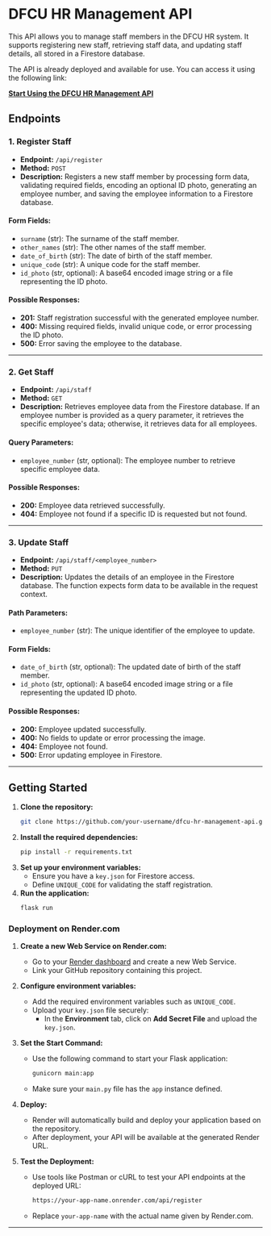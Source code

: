 # DFCU HR Management API

This API allows you to manage staff members in the DFCU HR system. It supports registering new staff, retrieving staff data, and updating staff details, all stored in a Firestore database.

The API is already deployed and available for use. You can access it using the following link:

**[Start Using the DFCU HR Management API](https://hr-mgt-system.onrender.com/)**

## Endpoints

### 1. Register Staff

- **Endpoint:** `/api/register`
- **Method:** `POST`
- **Description:** Registers a new staff member by processing form data, validating required fields, encoding an optional ID photo, generating an employee number, and saving the employee information to a Firestore database.

#### Form Fields:
- `surname` (str): The surname of the staff member.
- `other_names` (str): The other names of the staff member.
- `date_of_birth` (str): The date of birth of the staff member.
- `unique_code` (str): A unique code for the staff member.
- `id_photo` (str, optional): A base64 encoded image string or a file representing the ID photo.

#### Possible Responses:
- **201:** Staff registration successful with the generated employee number.
- **400:** Missing required fields, invalid unique code, or error processing the ID photo.
- **500:** Error saving the employee to the database.

---

### 2. Get Staff

- **Endpoint:** `/api/staff`
- **Method:** `GET`
- **Description:** Retrieves employee data from the Firestore database. If an employee number is provided as a query parameter, it retrieves the specific employee's data; otherwise, it retrieves data for all employees.

#### Query Parameters:
- `employee_number` (str, optional): The employee number to retrieve specific employee data.

#### Possible Responses:
- **200:** Employee data retrieved successfully.
- **404:** Employee not found if a specific ID is requested but not found.

---

### 3. Update Staff

- **Endpoint:** `/api/staff/<employee_number>`
- **Method:** `PUT`
- **Description:** Updates the details of an employee in the Firestore database. The function expects form data to be available in the request context.

#### Path Parameters:
- `employee_number` (str): The unique identifier of the employee to update.

#### Form Fields:
- `date_of_birth` (str, optional): The updated date of birth of the staff member.
- `id_photo` (str, optional): A base64 encoded image string or a file representing the updated ID photo.

#### Possible Responses:
- **200:** Employee updated successfully.
- **400:** No fields to update or error processing the image.
- **404:** Employee not found.
- **500:** Error updating employee in Firestore.

---

## Getting Started

1. **Clone the repository:**
    ```bash
    git clone https://github.com/your-username/dfcu-hr-management-api.git
    ```
2. **Install the required dependencies:**
    ```bash
    pip install -r requirements.txt
    ```
3. **Set up your environment variables:**
    - Ensure you have a `key.json` for Firestore access.
    - Define `UNIQUE_CODE` for validating the staff registration.
4. **Run the application:**
    ```bash
    flask run
    ```

### Deployment on Render.com

1. **Create a new Web Service on Render.com:**
   - Go to your [Render dashboard](https://dashboard.render.com/) and create a new Web Service.
   - Link your GitHub repository containing this project.

2. **Configure environment variables:**
   - Add the required environment variables such as `UNIQUE_CODE`.
   - Upload your `key.json` file securely:
     - In the **Environment** tab, click on **Add Secret File** and upload the `key.json`.

3. **Set the Start Command:**
   - Use the following command to start your Flask application:
     ```bash
     gunicorn main:app
     ```
   - Make sure your `main.py` file has the `app` instance defined.

4. **Deploy:**
   - Render will automatically build and deploy your application based on the repository.
   - After deployment, your API will be available at the generated Render URL.

5. **Test the Deployment:**
   - Use tools like Postman or cURL to test your API endpoints at the deployed URL:
     ```bash
     https://your-app-name.onrender.com/api/register
     ```
   - Replace `your-app-name` with the actual name given by Render.com.



---